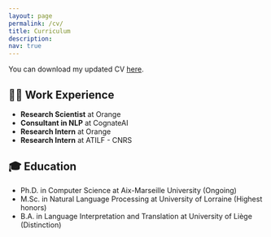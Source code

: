 ```yaml
---
layout: page
permalink: /cv/
title: Curriculum
description: 
nav: true
---
```


You can download my updated CV <a href='/assets/pdf/Leo_Jacqmin_CV.pdf'>here</a>.

<object data="/assets/Leo_Jacqmin_CV.pdf" width="1280px" height="1024px" type='application/pdf'></object>

## 🧑‍💻 Work Experience
- **Research Scientist** at Orange
- **Consultant in NLP** at CognateAI
- **Research Intern** at Orange
- **Research Intern** at ATILF - CNRS

## 🎓 Education
- Ph.D. in Computer Science at Aix-Marseille University (Ongoing)
- M.Sc. in Natural Language Processing at University of Lorraine (Highest honors)
- B.A. in Language Interpretation and Translation at University of Liège (Distinction)


<!--
## 🗃️ Professional Activity
## 🏆 Awards
-->
